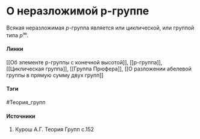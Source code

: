 # О неразложимой p-группе
Всякая неразложимая $p$-группа является или циклической, или группой типа $p^{\infty}$.

#### Линки
 [[Об элементе p-группы с конечной высотой]],
 [[p-группа]],
 [[Циклическая группа]],
 [[Группа Прюфера]],
 [[О разложении абелевой группы в прямую сумму двух групп]]
#### Тэги
 #Теория_групп 
#### Источники
 1. Курош А.Г. Теория Групп с.152